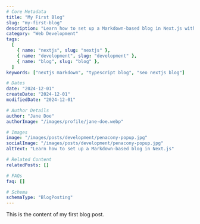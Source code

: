 ```yaml
---
# Core Metadata
title: "My First Blog"
slug: "my-first-blog"
description: "Learn how to set up a Markdown-based blog in Next.js with TypeScript and optimize it for SEO."
category: "Web Development"
tags:
  [
    { name: "nextjs", slug: "nextjs" },
    { name: "development", slug: "development" },
    { name: "blog", slug: "blog" },
  ]
keywords: ["nextjs markdown", "typescript blog", "seo nextjs blog"]

# Dates
date: "2024-12-01"
createDate: "2024-12-01"
modifiedDate: "2024-12-01"

# Author Details
author: "Jane Doe"
authorImage: "/images/profile/jane-doe.webp"

# Images
image: "/images/posts/development/penacony-popup.jpg"
socialImage: "/images/posts/development/penacony-popup.jpg"
altText: "Learn how to set up a Markdown-based blog in Next.js"

# Related Content
relatedPosts: []

# FAQs
faq: []

# Schema
schemaType: "BlogPosting"
---
```


This is the content of my first blog post.
